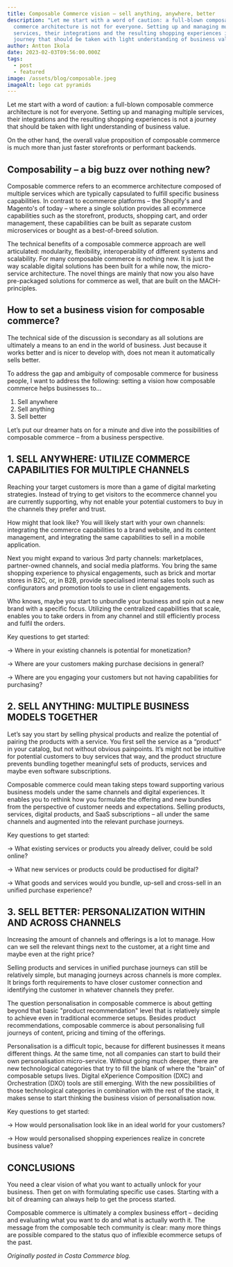 ```yaml
---
title: Composable Commerce vision – sell anything, anywhere, better
description: "Let me start with a word of caution: a full-blown composable
  commerce architecture is not for everyone. Setting up and managing multiple
  services, their integrations and the resulting shopping experiences is not a
  journey that should be taken with light understanding of business value."
author: Antton Ikola
date: 2023-02-03T09:56:00.000Z
tags:
  - post
  - featured
image: /assets/blog/composable.jpeg
imageAlt: lego cat pyramids
---
```

Let me start with a word of caution: a full-blown composable commerce architecture is not for everyone.  Setting up and managing multiple services, their integrations and the resulting shopping experiences is not a journey that should be taken with light understanding of business value.

On the other hand, the overall value proposition of composable commerce is much more than just faster storefronts or performant backends.

## Composability – a big buzz over nothing new?

Composable commerce refers to an ecommerce architecture composed of multiple services which are typically capsulated to fulfill specific business capabilities. In contrast to ecommerce platforms – the Shopify's and Magento's of today –  where a single solution provides all ecommerce capabilities such as the storefront, products, shopping cart, and order management, these capabilities can be built as separate custom microservices or bought as a best-of-breed solution.

The technical benefits of a composable commerce approach are well articulated: modularity, flexibility, interoperability of different systems and scalability. For many composable commerce is nothing new. It is just the way scalable digital solutions has been built for a while now, the micro-service architecture. The novel things are mainly that now you also have pre-packaged solutions for commerce as well, that are built on the MACH-principles.

## How to set a business vision for composable commerce?

The technical side of the discussion is secondary as all solutions are ultimately a means to an end in the world of business. Just because it works better and is nicer to develop with, does not mean it automatically sells better.

To address the gap and ambiguity of composable commerce for business people, I want to address the following: setting a vision how composable commerce helps businesses to…

1. Sell anywhere
2. Sell anything
3. Sell better

Let’s put our dreamer hats on for a minute and dive into the possibilities of composable commerce – from a business perspective.

## 1. SELL ANYWHERE: UTILIZE COMMERCE CAPABILITIES FOR MULTIPLE CHANNELS

Reaching your target customers is more than a game of digital marketing strategies. Instead of trying to get visitors to the ecommerce channel you are currently supporting, why not enable your potential customers to buy in the channels they prefer and trust.

How might that look like? You will likely start with your own channels: integrating the commerce capabilities to a brand website, and its content management, and integrating the same capabilities to sell in a mobile application.

Next you might expand to various 3rd party channels: marketplaces, partner-owned channels, and social media platforms. You bring the same shopping experience to physical engagements, such as brick and mortar stores in B2C, or, in B2B, provide specialised internal sales tools such as configurators and promotion tools to use in client engagements.

Who knows, maybe you start to unbundle your business and spin out a new brand with a specific focus. Utilizing the centralized capabilities that scale, enables you to take orders in from any channel and still efficiently process and fulfil the orders.

Key questions to get started:

→ Where in your existing channels is potential for monetization?

→ Where are your customers making purchase decisions in general?

→ Where are you engaging your customers but not having capabilities for purchasing?

## 2. SELL ANYTHING: MULTIPLE BUSINESS MODELS TOGETHER

Let’s say you start by selling physical products and realize the potential of pairing the products with a service. You first sell the service as a “product” in your catalog, but not without obvious painpoints. It’s might not be intuitive for potential customers to buy services that way, and the product structure prevents bundling together meaningful sets of products, services and maybe even software subscriptions.

Composable commerce could mean taking steps toward supporting various business models under the same channels and digital experiences. It enables you to rethink how you formulate the offering and new bundles from the perspective of customer needs and expectations. Selling products, services, digital products, and SaaS subscriptions – all under the same channels and augmented into the relevant purchase journeys.

Key questions to get started:

→ What existing services or products you already deliver, could be sold online?

→ What new services or products could be productised for digital?

→ What goods and services would you bundle, up-sell and cross-sell in an unified purchase experience?

## 3. SELL BETTER: PERSONALIZATION WITHIN AND ACROSS CHANNELS

Increasing the amount of channels and offerings is a lot to manage. How can we sell the relevant things next to the customer, at a right time and maybe even at the right price?

Selling products and services in unified purchase journeys can still be relatively simple, but managing journeys across channels is more complex. It brings forth requirements to have closer customer connection and identifying the customer in whatever channels they prefer.

The question personalisation in composable commerce is about getting beyond that basic "product recommendation" level that is relatively simple to achieve even in traditional ecommerce setups.  Besides product recommendations, composable commerce is about  personalising full journeys of content, pricing and timing of the offerings.

Personalisation is a difficult topic, because for different businesses it means different things. At the same time, not all companies can start to build their own personalisation micro-service. Without going much deeper, there are new technological categories that try to fill the blank of where the "brain" of composable setups lives. Digital eXperience Composition (DXC) and Orchestration (DXO) tools are still emerging. With the new possibilities of those technological categories in combination with the rest of the stack, it makes sense to start thinking the business vision of personalisation now.

Key questions to get started:

→ How would personalisation look like in an ideal world for your customers?

→ How would personalised shopping experiences realize in concrete business value?

## CONCLUSIONS

You need a clear vision of what you want to actually unlock for your business. Then get on with formulating specific use cases. Starting with a bit of dreaming can always help to get the process started.

Composable commerce is ultimately a complex business effort – deciding and evaluating what you want to do and what is actually worth it.  The message from the composable tech community is clear: many more things are possible compared to the status quo of inflexible ecommerce setups of the past.

*Originally posted in Costa Commerce blog.*
